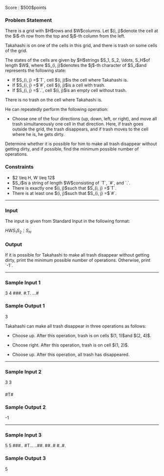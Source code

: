 
<div>

<span>

<span>

<p>
Score : $500$points
</p>

<div>

<section>

### **Problem Statement**

<p>
There is a grid with $H$rows and $W$columns. Let $(i, j)$denote the cell at the $i$-th row from the top and $j$-th column from the left.
</p>

<p>
Takahashi is on one of the cells in this grid, and there is trash on some cells of the grid.
</p>

<p>
The states of the cells are given by $H$strings $S_1, S_2, \ldots, S_H$of length $W$, where $S_{i, j}$denotes the $j$-th character of $S_i$and represents the following state:
</p>

<ul>

<li>
If $S_{i, j} =$`T`, cell $(i, j)$is the cell where Takahashi is.
</li>

<li>
If $S_{i, j} =$`#`, cell $(i, j)$is a cell with trash.
</li>

<li>
If $S_{i, j} =$`.`, cell $(i, j)$is an empty cell without trash.
</li>

</ul>

<p>
There is no trash on the cell where Takahashi is.
</p>

<p>
He can repeatedly perform the following operation:
</p>

<ul>

<li>
Choose one of the four directions (up, down, left, or right), and move all trash simultaneously one cell in that direction. Here, if trash goes outside the grid, the trash disappears, and if trash moves to the cell where he is, he gets dirty.
</li>

</ul>

<p>
Determine whether it is possible for him to make all trash disappear without getting dirty, and if possible, find the minimum possible number of operations.
</p>

</section>

</div>

<div>

<section>

### **Constraints**

<ul>

<li>
$2 \leq H, W \leq 12$
</li>

<li>
$S_i$is a string of length $W$consisting of `T`, `#`, and `.`.
</li>

<li>
There is exactly one $(i, j)$such that $S_{i, j} =$`T`.
</li>

<li>
There is at least one $(i, j)$such that $S_{i, j} =$`#`.
</li>

</ul>

</section>

</div>

---

<div>

<div>

<section>

### **Input**

<p>
The input is given from Standard Input in the following format:
</p>

<div>

$H$$W$$S_1$$S_2$$\vdots$$S_H$
</div>

</section>

</div>

<div>

<section>

### **Output**

<p>
If it is possible for Takahashi to make all trash disappear without getting dirty, print the minimum possible number of operations. Otherwise, print `-1`.
</p>

</section>

</div>

</div>

---

<div>

<section>

### **Sample Input 1**

<div>

3 4
###.
#.T.
...#

</div>

</section>

</div>

<div>

<section>

### **Sample Output 1**

<div>

3

</div>

<p>
Takahashi can make all trash disappear in three operations as follows:
</p>

<ul>

<li>

<p>
Choose up. After this operation, trash is on cells $(1, 1)$and $(2, 4)$. 
</p>

</li>

<li>

<p>
Choose right. After this operation, trash is on cell $(1, 2)$.
</p>

</li>

<li>

<p>
Choose up. After this operation, all trash has disappeared.
</p>

</li>

</ul>

</section>

</div>

---

<div>

<section>

### **Sample Input 2**

<div>

3 3
###
#T#
###

</div>

</section>

</div>

<div>

<section>

### **Sample Output 2**

<div>

-1

</div>

</section>

</div>

---

<div>

<section>

### **Sample Input 3**

<div>

5 5
###..
#T...
..##.
##..#
#..#.

</div>

</section>

</div>

<div>

<section>

### **Sample Output 3**

<div>

5

</div>

</section>

</div>

</span>

</span>

</div>
